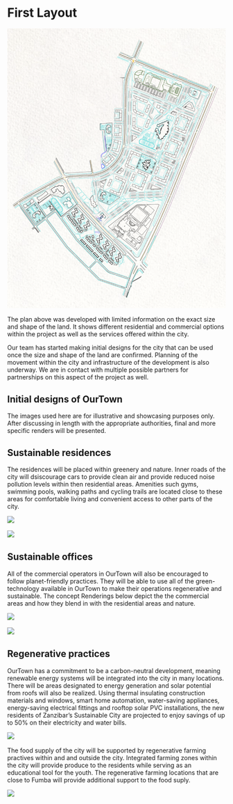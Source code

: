 # First Layout

![](img/first_layout.png)  

The plan above was developed with limited information on the exact size and shape of the land. It shows different residential and commercial options within the project as well as the services offered within the city. 

Our team has started making initial designs for the city that can be used once the size and shape of the land are confirmed. Planning of the movement within the city and infrastructure of the development is also underway. We are in contact with multiple possible partners for partnerships on this aspect of the project as well. 

## Initial designs of OurTown 

The images used here are for illustrative and showcasing purposes only. After discussing in length with the appropriate authorities, final and more specific renders will be presented.

## Sustainable residences

The residences will be placed within greenery and nature. Inner roads of the city will dsiscourage cars to provide clean air and provide reduced noise pollution levels within then residential areas. Amenities such gyms, swimming pools, walking paths and cycling trails are located close to these areas for comfortable living and convenient access to other parts of the city.  

![](img/residence1.png)  

![](img/residence2.png) 

## Sustainable offices

All of the commercial operators in OurTown will also be encouraged to follow planet-friendly practices. They will be able to use all of the green-technology available in OurTown to make their operations regenerative and sustainable. The concept Renderings below depict the the commercial areas and how they blend in with the residential areas and nature. 

![](img/commercial1.png)  

![](img/commercial2.png) 

## Regenerative practices

OurTown has a commitment to be a carbon-neutral development, meaning renewable energy systems will be integrated into the city in many locations. There will be areas designated to energy generation and solar potential from roofs will also be realized. Using thermal insulating construction materials and windows, smart home automation, water-saving appliances, energy-saving electrical fittings and rooftop solar PVC installations, the new residents of Zanzibar’s  Sustainable City are projected to enjoy savings of up to 50% on their electricity and water bills.

![](img/solar.png)  

The food supply of the city will be supported by regenerative farming practives within and and outside the city. Integrated farming zones within the city will provide produce to the residents while serving as an educational tool for the youth. The regenerative farming locations that are close to Fumba will provide additional support to the food suply. 

![](img/farming.png)  


